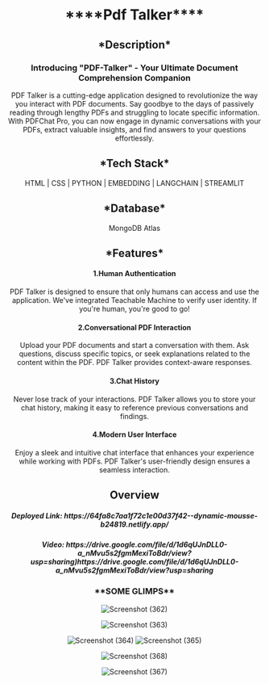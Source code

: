  <div align="center">
  <h1>****Pdf Talker****</h1>

  <h2 align="center">*Description* </h2>
<h3>
 Introducing "PDF-Talker" - Your Ultimate Document Comprehension Companion</h3>

<p>PDF Talker is a cutting-edge application designed to revolutionize the way you interact with PDF documents. Say goodbye to the days of passively reading through lengthy PDFs and struggling to locate specific information. With PDFChat Pro, you can now engage in dynamic conversations with your PDFs, extract valuable insights, and find answers to your questions effortlessly.</p>

<h2 align="center">*Tech Stack*</h2>
<p align="center">HTML | CSS | PYTHON | EMBEDDING | LANGCHAIN | STREAMLIT</p>

<h2 align="center"> *Database* </h2>
<p align="center">MongoDB Atlas </p>

<h2 align="center">*Features* </h2>
<h4  align="center">1.Human Authentication</h4>
<p display="flex" align-items="left">PDF Talker is designed to ensure that only humans can access and use the application. We've integrated Teachable Machine to verify user identity. If you're human, you're good to go!</p>

<h4  align="center">2.Conversational PDF Interaction</h4>
<p  align="center">Upload your PDF documents and start a conversation with them. Ask questions, discuss specific topics, or seek explanations related to the content within the PDF. PDF Talker provides context-aware responses.</p>

<h4  align="center">3.Chat History</h4>
<p  align="center">Never lose track of your interactions. PDF Talker allows you to store your chat history, making it easy to reference previous conversations and findings.</p>

<h4  align="center">4.Modern User Interface</h4>
<p  align="center">Enjoy a sleek and intuitive chat interface that enhances your experience while working with PDFs. PDF Talker's user-friendly design ensures a seamless interaction.</p>

 <h2 align="center">Overview</h2>
  <h5 align="center">Deployed Link: https://64fa8c7aa1f72c1e00d37f42--dynamic-mousse-b24819.netlify.app/ </h5>
   <h5 align="center">Video: https://drive.google.com/file/d/1d6qUJnDLL0-a_nMvu5s2fgmMexiToBdr/view?usp=sharing)https://drive.google.com/file/d/1d6qUJnDLL0-a_nMvu5s2fgmMexiToBdr/view?usp=sharing</h5>



<h3 align="center">**SOME GLIMPS**</h3>

![Screenshot (362)](https://github.com/senapathisowjanya/CosMos-project/assets/119430125/dcca63ec-b231-4974-86bc-2dc28da03507)

   ![Screenshot (363)](https://github.com/senapathisowjanya/CosMos-project/assets/119430125/f4ee5d2e-afeb-4866-a758-69bde7cf886f)

![Screenshot (364)](https://github.com/senapathisowjanya/CosMos-project/assets/119430125/37012fdf-7a2f-40f7-9b0b-73a30e136aec)
![Screenshot (365)](https://github.com/senapathisowjanya/CosMos-project/assets/119430125/be291e5e-c289-4f85-aaeb-d11901c71a2b)


![Screenshot (368)](https://github.com/senapathisowjanya/CosMos-project/assets/119430125/007e272f-1f15-48c8-af32-025113722660)


![Screenshot (367)](https://github.com/senapathisowjanya/CosMos-project/assets/119430125/dfe0fac4-d6a7-450e-80d2-53f0cc181a0c)

</div>

